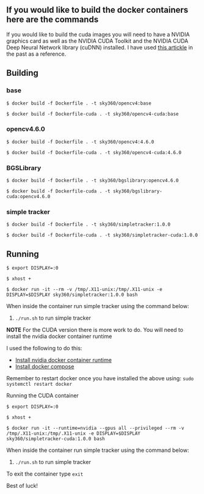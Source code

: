 ## If you would like to build the docker containers here are the commands

If you would like to build the cuda images you will need to have a NVIDIA graphics card as well as the NVIDIA CUDA Toolkit and the NVIDIA CUDA Deep Neural Network library (cuDNN) installed. I have used [this artickle](https://medium.com/@juancrrn/installing-cuda-and-cudnn-in-ubuntu-20-04-for-deep-learning-dad8841714d6) in the past as a reference.

## Building

### base

`$ docker build -f Dockerfile . -t sky360/opencv4:base`

`$ docker build -f Dockerfile-cuda . -t sky360/opencv4-cuda:base`

### opencv4.6.0

`$ docker build -f Dockerfile . -t sky360/opencv4:4.6.0`

`$ docker build -f Dockerfile-cuda . -t sky360/opencv4-cuda:4.6.0`

### BGSLibrary

`$ docker build -f Dockerfile . -t sky360/bgslibrary:opencv4.6.0`

`$ docker build -f Dockerfile-cuda . -t sky360/bgslibrary-cuda:opencv4.6.0`

### simple tracker

`$ docker build -f Dockerfile . -t sky360/simpletracker:1.0.0`

`$ docker build -f Dockerfile-cuda . -t sky360/simpletracker-cuda:1.0.0`

## Running

`$ export DISPLAY=:0`

`$ xhost +`

`$ docker run -it --rm -v /tmp/.X11-unix:/tmp/.X11-unix -e DISPLAY=$DISPLAY sky360/simpletracker:1.0.0 bash`

When inside the container run simple tracker using the command below:

1. `./run.sh` to run simple tracker

**NOTE** For the CUDA version there is more work to do. You will need to install the nvidia docker container runtime

I used the following to do this:

* [Install nvidia docker container runtime](https://medium.com/ava-information/enabling-gpus-with-nvidia-docker-container-runtime-b4619d9173f5)
* [Install docker compose](https://www.digitalocean.com/community/tutorials/how-to-install-and-use-docker-compose-on-ubuntu-22-04)

Remember to restart docker once you have installed the above using: `sudo systemctl restart docker`

Running the CUDA container

`$ export DISPLAY=:0`

`$ xhost +`

`$ docker run -it --runtime=nvidia --gpus all --privileged --rm -v /tmp/.X11-unix:/tmp/.X11-unix -e DISPLAY=$DISPLAY sky360/simpletracker-cuda:1.0.0 bash`

When inside the container run simple tracker using the command below:

1. `./run.sh` to run simple tracker

To exit the container type `exit`

Best of luck!
